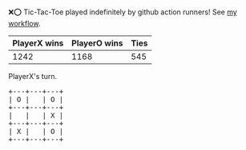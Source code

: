 :x::o: Tic-Tac-Toe played indefinitely by github action runners! See [my workflow](.github/workflows/play.yaml).

|PlayerX wins|PlayerO wins|Ties|
|-|-|-|
|1242|1168|545|

PlayerX's turn.

<pre>
+---+---+---+
| O |   | O |
+---+---+---+
|   |   | X |
+---+---+---+
| X |   | O |
+---+---+---+
</pre>